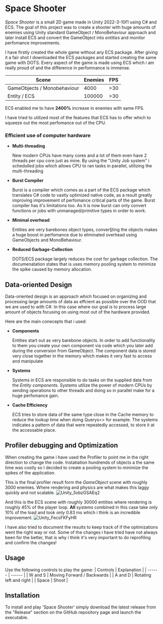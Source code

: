 # **Space Shooter**
_Space Shooter_ is a small 2D game made in Unity 2022-3-10f1 using C# and ECS. The goal of this project was to create a shooter with huge amounts of enemies using Unity standard GameObject / MonoBehaviour approach and later install ECS and convert the GameObject into *entities* and monitor
perfomance improvements.

I have firstly created the whole game without any ECS package. After giving it a fair shot I downloaded the ECS packages and started creating the same game with DOTS. Every aspect of the game is made using ECS which i am really proud of and the difference in perfomnance is immense.

| Scene  |Enemies | FPS|
| ------ | ------ |------|
| GameObjects / Monobehaviour |  4000  | >30 | 
| Entity / ECS | 100000 | >30 | 

ECS enabled me to have **2400%** increase in enemies with same FPS.

I have tried to utilized most of the features that ECS has to offer which to squeeze out the most perfomance out of the CPU. 
 
### Efficient use of computer hardware

- **Multi-threading**

  New modern CPUs have many cores and a lot of them even have 2 threads per cpu core just as mine. By using the "Unity Job system" i schedulled jobs which allows CPU to ran tasks in parallel, utilizing the multi-threading 
- **Burst Compiler**

  Burst is a compiler which comes as a part of the ECS package which translates C# code to vastly optimized native code, as a result greatly improving improvement of perfomance critical parts of the game. Burst compiler has it's limitations too. As it is now burst can only convert
  functions or jobs with unmanaged/primitive types in order to work.

- **Minimal overhead**

  Entities are very barebones object types, conver§ting the objects makes a huge boost in perfomance due to eliminated overhead using GameObjects and MonoBehaviour.

- **Reduced Garbage-Collection**

  DOTS/ECS package largely reduces the cost for garbage collection. The documenatation states that is uses memory pooling system to minimize the spike caused by memory allocation.


 ## Data-oriented Design
Data-oriented design is an approach which focused on organizing and processing large amounts of data as effcient as possible over the OOD that we are used to with C#. In this case where our goal is to process large amount of objects focusing on using most out of the hardware provided.

Here are the main conecepts that i used:

 - **Components**

   Entities start out as very barebone objects. In order to add functionality to them you create your own component via code which you later add during the conversion from GameObject. The component data is stored very close together in the memory which makes it very fast to access and       manipulate

 - **Systems**

   Systems in ECS are responsible to do tasks on the supplied data from the *Entity components*. Systems utilize the power of modern CPUs by sending operations to other threads and doing so in parallel make for a huge perfomance gain.

 - **Cache Efficiency**

   ECS tries to store data of the same type close in the Cache memory to reduce the lookup time when doing Querys<> for example. The systems indicates a pattern of data that were repeatedly accessed, to store it at the accessable place. 

 ## Profiler debugging and Optimization

 When creating the game i have used the Profiler to point me in the right direction to change the code. Instatiation hundrends of objects a the same time was costly so I decided to create a pooling system to minimize the spikes of the application. 
 
 This is the final profiler result form the *GameObject* scene with roughly 3000 enemies. Where rendering and physics are what makes this laggy quickly and not scalable.
  ![Unity_3obzGSAEq2](https://github.com/JerrysIRL/SpaceShooterAssignment/assets/113015090/d09d24a2-796e-409d-8b16-0223356f881c)

  And this is the ECS scene with roughly 30000 entities where  rendering is roughly 45% of the player loop. **All** systems combined in this case take only 10% of the load and took only 0.83 ms which i think is an incredible improvement.
  ![Unity_FecsFKFyHR](https://github.com/JerrysIRL/SpaceShooterAssignment/assets/113015090/babfcf2a-f5d7-4a84-a889-a701cad3ffcb)

  I have also tried to document the results to keep track of if the optimizations went the right way or not. Some of the changes i have tried have not always been for the better, that is why i think it's very important to do reprofiling and confirm the changes!


## Usage
Use the following controls to play the game:
| Controls  | Explanation |
| ------ | ------ |
| W and S |  Moving Forward / Backwards  | 
| A and D |  Rotating left and right | 
| Space | Shoot | 


## Installation
To install and play 'Space Shooter' simply download the latest release from the "Release" section on the GitHub repository page and launch the executable.
